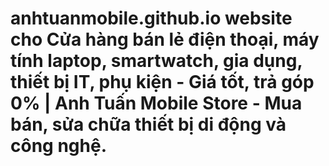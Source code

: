 # anhtuanmobile.github.io website cho Cửa hàng bán lẻ điện thoại, máy tính laptop, smartwatch, gia dụng, thiết bị IT, phụ kiện - Giá tốt, trả góp 0% | Anh Tuấn Mobile Store - Mua bán, sửa chữa thiết bị di động và công nghệ.
